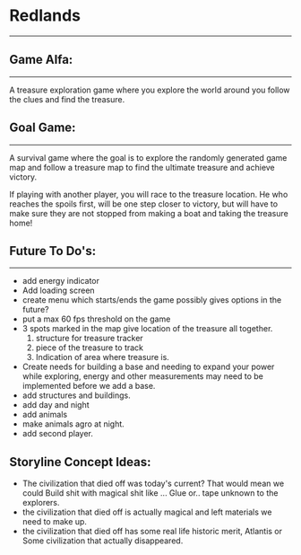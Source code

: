 # Redlands
---

## Game Alfa: 
---
A treasure exploration game where you explore the world around you follow the clues and find the treasure.  


## Goal Game: 
---
A survival game where the goal is to explore the randomly generated game map and follow a treasure map to find the ultimate treasure and achieve victory. 

If playing with another player, you will race to the treasure location. He who reaches the spoils first, will be one step closer to victory, but will have to make sure they are not stopped from making a boat and taking the treasure home!



## Future To Do's: 
---
- add energy indicator
- Add loading screen
- create menu which starts/ends the game possibly gives options in the future?
- put a max 60 fps threshold on the game
- 3 spots marked in the map give location of the treasure all together. 
    1. structure for treasure tracker
    2. piece of the treasure to track 
    3. Indication of area where treasure is. 
- Create needs for building a base and needing to expand your power while exploring, energy and other measurements may need to be implemented before we add a base. 
- add structures and buildings. 
- add day and night
- add animals 
- make animals agro at night.
- add second player. 

## Storyline Concept Ideas:
- The civilization that died off was today's current? That would mean we could Build shit with magical shit like ... Glue or.. tape unknown to the explorers.
- the civilization that died off is actually magical and left materials we need to make up.
- the civilization that died off has some real life historic merit, Atlantis or Some civilization that actually disappeared.